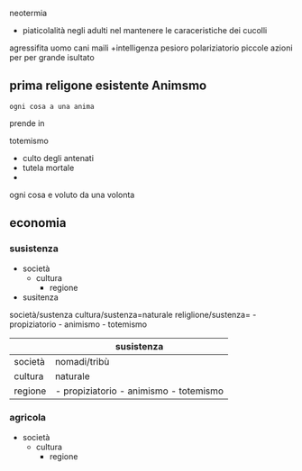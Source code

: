 neotermia 
- piaticolalità negli adulti nel mantenere le caraceristiche dei cucolli 

agressifita uomo cani maili 
+intelligenza 
pesioro polariziatorio piccole azioni per per grande isultato
## prima religone esistente Animsmo 
	ogni cosa a una anima
prende in 

totemismo 
- culto degli antenati 
- tutela mortale 
- 

ogni cosa e voluto da una volonta


## economia 

### susistenza
- società 
	- cultura 
		- regione
- susitenza


società/sustenza
cultura/sustenza=naturale
religlione/sustenza= 
	- propiziatorio
	- animismo 
	- totemismo


|  | susistenza|
|-----------|-----------| 
| società |nomadi/tribù |
| cultura | naturale |
|regione | - propiziatorio 	- animismo 	- totemismo|
### agricola
- società 
	- cultura 
		- regione



